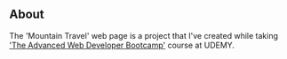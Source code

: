 ## About
The 'Mountain Travel' web page is a project that I've created while taking 
['The Advanced Web Developer Bootcamp'](https://www.udemy.com/the-advanced-web-developer-bootcamp) course at UDEMY.

